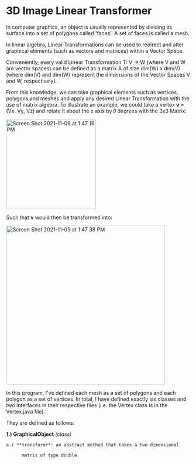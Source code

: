 # 3D Image Linear Transformer

In computer graphics, an object is usually represented by dividing its surface into a set of polygons called 'faces'. A set of faces is called a mesh.

In linear algebra, Linear Transformations can be used to redirect and alter graphical elements (such as vectors and matrices) within a Vector Space.

Conveniently, every valid Linear Transformation T: V -> W (where V and W are vector spaces) can be defined as a matrix A of size dim(W) x dim(V) (where dim(V) and dim(W) represent the dimensions of the Vector Spaces V and W, respectively).

From this knowledge, we can take graphical elements such as vertices, polygons and meshes and apply any desired Linear Transformation with the use of matrix algebra. To illustrate an example, we could take a vertex **v** = (Vx, Vy, Vz) and rotate it about the x axis by 𝜃 degrees with the 3x3 Matrix:

<img width="245" alt="Screen Shot 2021-11-09 at 1 47 16 PM" src="https://user-images.githubusercontent.com/86801013/140985771-2abb2cfe-ec5d-46e4-ac0b-137ff45aa5e5.png">

Such that **v** would then be transformed into:

<img width="434" alt="Screen Shot 2021-11-09 at 1 47 38 PM" src="https://user-images.githubusercontent.com/86801013/140985812-9cc79434-c5bb-4513-9828-afd489b3b99f.png">

In this program, I've defined each mesh as a set of polygons and each polygon as a set of vertices. In total, I have defined exactly six classes and two interfaces in their respective files (i.e. the Vertex class is in the Vertex.java file).

They are defined as follows:

**1.) GraphicalObject** _(class)_

    a.) **transform**: an abstract method that takes a two-dimensional
    
          matrix of type double

